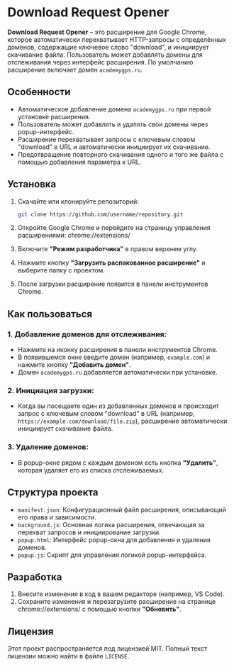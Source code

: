 # Download Request Opener

**Download Request Opener** – это расширение для Google Chrome, которое автоматически перехватывает HTTP-запросы с определённых доменов, содержащие ключевое слово "download", и инициирует скачивание файла. Пользователь может добавлять домены для отслеживания через интерфейс расширения. По умолчанию расширение включает домен `academygps.ru`.

## Особенности

- Автоматическое добавление домена `academygps.ru` при первой установке расширения.
- Пользователь может добавлять и удалять свои домены через popup-интерфейс.
- Расширение перехватывает запросы с ключевым словом "download" в URL и автоматически инициирует их скачивание.
- Предотвращение повторного скачивания одного и того же файла с помощью добавления параметра к URL.

## Установка

1. Скачайте или клонируйте репозиторий:
   ```bash
   git clone https://github.com/username/repository.git
   ```
2. Откройте Google Chrome и перейдите на страницу управления расширениями:
   chrome://extensions/

3. Включите **"Режим разработчика"** в правом верхнем углу.

4. Нажмите кнопку **"Загрузить распакованное расширение"** и выберите папку с проектом.

5. После загрузки расширение появится в панели инструментов Chrome.

## Как пользоваться

### 1. Добавление доменов для отслеживания:

- Нажмите на иконку расширения в панели инструментов Chrome.
- В появившемся окне введите домен (например, `example.com`) и нажмите кнопку **"Добавить домен"**.
- Домен `academygps.ru` добавляется автоматически при установке.

### 2. Инициация загрузки:

- Когда вы посещаете один из добавленных доменов и происходит запрос с ключевым словом "download" в URL (например, `https://example.com/download/file.zip`), расширение автоматически инициирует скачивание файла.

### 3. Удаление доменов:

- В popup-окне рядом с каждым доменом есть кнопка **"Удалить"**, которая удаляет его из списка отслеживаемых.

## Структура проекта

- `manifest.json`: Конфигурационный файл расширения, описывающий его права и зависимости.
- `background.js`: Основная логика расширения, отвечающая за перехват запросов и инициирование загрузки.
- `popup.html`: Интерфейс popup-окна для добавления и удаления доменов.
- `popup.js`: Скрипт для управления логикой popup-интерфейса.

## Разработка

1. Внесите изменения в код в вашем редакторе (например, VS Code).
2. Сохраните изменения и перезагрузите расширение на странице chrome://extensions/ с помощью кнопки **"Обновить"**.

## Лицензия

Этот проект распространяется под лицензией MIT. Полный текст лицензии можно найти в файле `LICENSE`.
